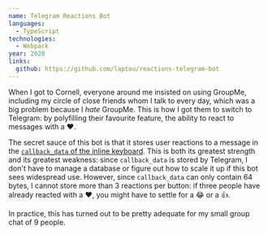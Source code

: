 ```yaml
---
name: Telegram Reactions Bot
languages:
  - TypeScript
technologies:
  - Webpack
year: 2020
links:
  github: https://github.com/laptou/reactions-telegram-bot
---
```

When I got to Cornell, everyone around me insisted on using GroupMe, including
my circle of close friends whom I talk to every day, which was a big problem
because I *hate* GroupMe. This is how I got them to switch to Telegram: by
polyfilling their favourite feature, the ability to react to messages with a ❤️.

The secret sauce of this bot is that it stores user reactions to a message in
the [`callback_data` of the inline
keyboard](https://core.telegram.org/bots/api#inlinekeyboardbutton). This is both
its greatest strength and its greatest weakness: since `callback_data` is stored
by Telegram, I don't have to manage a database or figure out how to scale it up
if this bot sees widespread use. However, since `callback_data` can only contain
64 bytes, I cannot store more than 3 reactions per button: if three people have
already reacted with a ❤️, you might have to settle for a 😂 or a 👍.

In practice, this has turned out to be pretty adequate for my small group chat
of 9 people.
